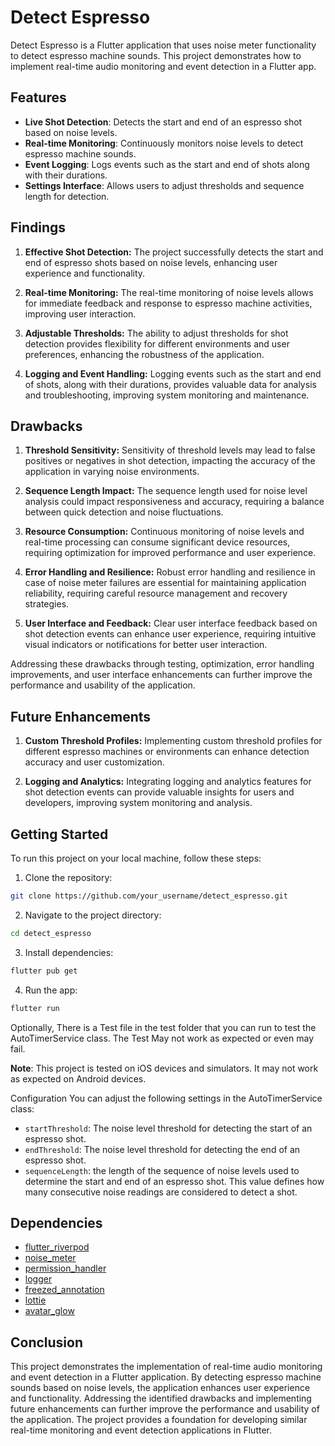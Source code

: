 # Detect Espresso

Detect Espresso is a Flutter application that uses noise meter functionality to detect espresso machine sounds. This project demonstrates how to implement real-time audio monitoring and event detection in a Flutter app.

## Features

- **Live Shot Detection**: Detects the start and end of an espresso shot based on noise levels.
- **Real-time Monitoring**: Continuously monitors noise levels to detect espresso machine sounds.
- **Event Logging**: Logs events such as the start and end of shots along with their durations.
- **Settings Interface**: Allows users to adjust thresholds and sequence length for detection.

## Findings

1. **Effective Shot Detection:** The project successfully detects the start and end of espresso shots based on noise levels, enhancing user experience and functionality.

2. **Real-time Monitoring:** The real-time monitoring of noise levels allows for immediate feedback and response to espresso machine activities, improving user interaction.

3. **Adjustable Thresholds:** The ability to adjust thresholds for shot detection provides flexibility for different environments and user preferences, enhancing the robustness of the application.

4. **Logging and Event Handling:** Logging events such as the start and end of shots, along with their durations, provides valuable data for analysis and troubleshooting, improving system monitoring and maintenance.

## Drawbacks

1. **Threshold Sensitivity:** Sensitivity of threshold levels may lead to false positives or negatives in shot detection, impacting the accuracy of the application in varying noise environments.

2. **Sequence Length Impact:** The sequence length used for noise level analysis could impact responsiveness and accuracy, requiring a balance between quick detection and noise fluctuations.

3. **Resource Consumption:** Continuous monitoring of noise levels and real-time processing can consume significant device resources, requiring optimization for improved performance and user experience.

4. **Error Handling and Resilience:** Robust error handling and resilience in case of noise meter failures are essential for maintaining application reliability, requiring careful resource management and recovery strategies.

5. **User Interface and Feedback:** Clear user interface feedback based on shot detection events can enhance user experience, requiring intuitive visual indicators or notifications for better user interaction.

Addressing these drawbacks through testing, optimization, error handling improvements, and user interface enhancements can further improve the performance and usability of the application.

## Future Enhancements

1. **Custom Threshold Profiles:** Implementing custom threshold profiles for different espresso machines or environments can enhance detection accuracy and user customization.

2. **Logging and Analytics:** Integrating logging and analytics features for shot detection events can provide valuable insights for users and developers, improving system monitoring and analysis.

## Getting Started

To run this project on your local machine, follow these steps:

1. Clone the repository:

```bash
git clone https://github.com/your_username/detect_espresso.git
```

2. Navigate to the project directory:

```bash
cd detect_espresso
```

3. Install dependencies:

```bash
flutter pub get
```

4. Run the app:

```bash
flutter run
```

Optionally, There is a Test file in the test folder that you can run to test the AutoTimerService class. The Test May not work as expected or even may fail.

**Note**: This project is tested on iOS devices and simulators. It may not work as expected on Android devices.

Configuration
You can adjust the following settings in the AutoTimerService class:

- `startThreshold`: The noise level threshold for detecting the start of an espresso shot.
- `endThreshold`: The noise level threshold for detecting the end of an espresso shot.
- `sequenceLength`: the length of the sequence of noise levels used to determine the start and end of an espresso shot. This value defines how many consecutive noise readings are considered to detect a shot.

## Dependencies

- [flutter_riverpod](https://pub.dev/packages/flutter_riverpod)
- [noise_meter](https://pub.dev/packages/noise_meter)
- [permission_handler](https://pub.dev/packages/permission_handler)
- [logger](https://pub.dev/packages/logger)
- [freezed_annotation](https://pub.dev/packages/freezed_annotation)
- [lottie](https://pub.dev/packages/lottie)
- [avatar_glow](https://pub.dev/packages/avatar_glow)

## Conclusion

This project demonstrates the implementation of real-time audio monitoring and event detection in a Flutter application. By detecting espresso machine sounds based on noise levels, the application enhances user experience and functionality. Addressing the identified drawbacks and implementing future enhancements can further improve the performance and usability of the application. The project provides a foundation for developing similar real-time monitoring and event detection applications in Flutter.
